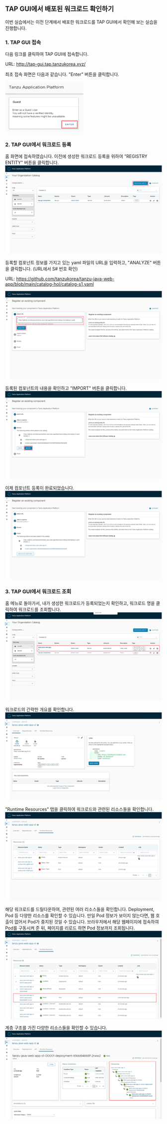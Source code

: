 ## TAP GUI에서 배포된 워크로드 확인하기

이번 실습에서는 이전 단계에서 배포한 워크로드를 TAP GUI에서 확인해 보는 실습을 진행합니다. 

### 1. TAP GUI 접속
다음 링크를 클릭하여 TAP GUI에 접속합니다.

URL: http://tap-gui.tap.tanzukorea.xyz/

최초 접속 화면은 다음과 같습니다. "Enter" 버튼을 클릭합니다.

<img src="/images/gui-01.png" width="50%" height="50%" />

### 2. TAP GUI에서 워크로드 등록

홈 화면에 접속하였습니다. 이전에 생성한 워크로드 등록을 위하여 "REGISTRY ENTITY" 버튼을 클릭합니다.
![](../images/gui-02.png)

등록할 컴포넌트 정보를 가지고 있는 yaml 파일의 URL을 입력하고, "ANALYZE" 버튼을 클릭합니다. (URL에서 S# 번호 확인)

URL: https://github.com/tanzukorea/tanzu-java-web-app/blob/main/catalog-hol/catalog-s1.yaml

![](../images/gui-03.png)

등록된 컴포넌트의 내용을 확인하고 "IMPORT" 버튼을 클릭합니다. 
![](../images/gui-04.png)

이제 컴포넌트 등록이 완료되었습니다.
![](../images/gui-05.png)

### 3. TAP GUI에서 워크로드 조회
홈 메뉴로 돌아가서, 내가 생성한 워크로드가 등록되었는지 확인하고, 워크로드 명을 클릭하여 워크로드를 조회합니다.
![](../images/gui-06.png)

워크로드의 간략한 개요를 확인합니다.
![](../images/gui-07.png)

"Runtime Resources" 탭을 클릭하여 워크로드와 관련된 리소스들을 확인합니다.
![](../images/gui-08.png)

해당 워크로드를 드릴다운하여, 관련된 여러 리소스들을 확인합니다. Deployment, Pod 등 다양한 리소스를 확인할 수 있습니다. 만일 Pod 정보가 보이지 않는다면, 웹 호출이 없어서 Pod가 중지된 것일 수 있습니다. 브라우저에서 해당 웹페이지에 접속하여 Pod를 구동시켜 준 뒤, 페이지를 리로드 하면 Pod 정보까지 조회됩니다.
![](../images/gui-09.png)

계층 구조를 가진 다양한 리소스들을 확인할 수 있습니다.
![](../images/gui-10.png)

